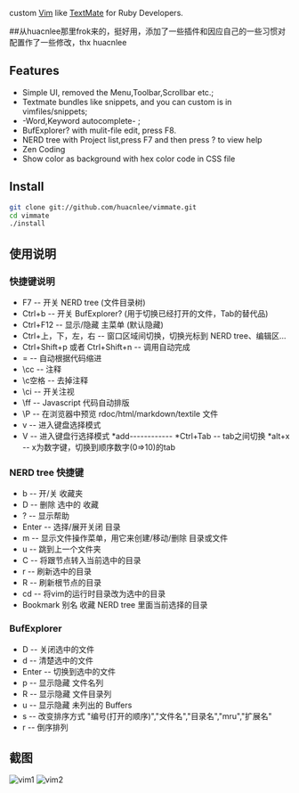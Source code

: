 custom [Vim](http://vim.org) like [TextMate](http://macromates.com) for Ruby Developers.

##从huacnlee那里frok来的，挺好用，添加了一些插件和因应自己的一些习惯对配置作了一些修改，thx huacnlee

## Features

* Simple UI, removed the Menu,Toolbar,Scrollbar etc.;
* Textmate bundles like snippets, and you can custom is in vimfiles/snippets;
* -Word,Keyword autocomplete- ;
* BufExplorer? with mulit-file edit, press F8.
* NERD tree with Project list,press F7 and then press ? to view help
* Zen Coding
* Show color as background with hex color code in CSS file 

## Install

```bash
git clone git://github.com/huacnlee/vimmate.git
cd vimmate
./install
```
   
## 使用说明
   
### 快捷键说明

* F7 -- 开关 NERD tree (文件目录树)
* Ctrl+b -- 开关 BufExplorer? (用于切换已经打开的文件，Tab的替代品)
* Ctrl+F12 -- 显示/隐藏 主菜单 (默认隐藏)
* Ctrl+上，下，左，右 -- 窗口区域间切换，切换光标到 NERD tree、编辑区...
* Ctrl+Shift+p 或者 Ctrl+Shift+n -- 调用自动完成
* = -- 自动根据代码缩进
* \cc -- 注释
* \c空格 -- 去掉注释
* \ci -- 开关注视
* \ff -- Javascript 代码自动排版
* \P -- 在浏览器中预览 rdoc/html/markdown/textile 文件
* v -- 进入键盘选择模式
* V -- 进入键盘行选择模式 
*add------------
*Ctrl+Tab -- tab之间切换
*alt+x -- x为数字键，切换到顺序数字(0=>10)的tab


### NERD tree 快捷键

* b -- 开/关 收藏夹
* D -- 删除 选中的 收藏
* ? -- 显示帮助
* Enter -- 选择/展开关闭 目录
* m -- 显示文件操作菜单，用它来创建/移动/删除 目录或文件
* u -- 跳到上一个文件夹
* C -- 将跟节点转入当前选中的目录
* r -- 刷新选中的目录
* R -- 刷新根节点的目录
* cd -- 将vim的运行时目录改为选中的目录
* Bookmark 别名 收藏 NERD tree 里面当前选择的目录 

### BufExplorer

* D -- 关闭选中的文件
* d -- 清楚选中的文件
* Enter -- 切换到选中的文件
* p -- 显示隐藏 文件名列
* R -- 显示隐藏 文件目录列
* u -- 显示隐藏 未列出的 Buffers
* s -- 改变排序方式 "编号(打开的顺序)","文件名","目录名","mru","扩展名"
* r -- 倒序排列 

## 截图

![vim1](http://farm6.static.flickr.com/5090/5285851000_92618eddb4_b.jpg)
![vim2](http://farm6.static.flickr.com/5045/5285850816_7df1afe88c_b.jpg)

